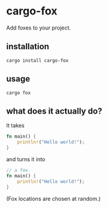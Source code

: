# cargo-fox

Add foxes to your project.

## installation

```
cargo install cargo-fox
```

## usage

```
cargo fox
```

## what does it actually do?

It takes

```rust
fn main() {
    println!("Hello world!");
}
```

and turns it into

```rust
// a fox.
fn main() {
    println!("Hello world!");
}
```

(Fox locations are chosen at random.)
